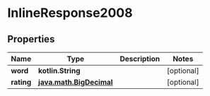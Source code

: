 
# InlineResponse2008

## Properties
Name | Type | Description | Notes
------------ | ------------- | ------------- | -------------
**word** | **kotlin.String** |  |  [optional]
**rating** | [**java.math.BigDecimal**](java.math.BigDecimal.md) |  |  [optional]



